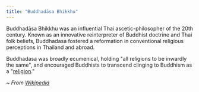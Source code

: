 ```yaml
---
title: "Buddhadāsa Bhikkhu"
---
```


Buddhadāsa Bhikkhu was an influential Thai ascetic-philosopher of the 20th century. Known as an innovative reinterpreter of Buddhist doctrine and Thai folk beliefs, Buddhadasa fostered a reformation in conventional religious perceptions in  Thailand and abroad.

Buddhadasa was broadly ecumenical, holding "all religions to be inwardly the same", and encouraged Buddhists to transcend clinging to Buddhism as a "[religion](https://www.suanmokkh.org/books/127)."

_~ From [Wikipedia](https://en.wikipedia.org/wiki/Buddhadasa)_
